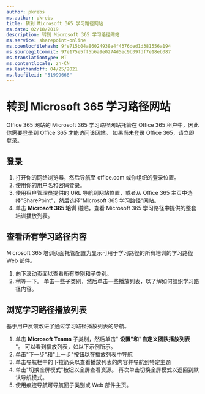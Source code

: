 ```yaml
---
author: pkrebs
ms.author: pkrebs
title: 转到 Microsoft 365 学习路径网站
ms.date: 02/18/2019
description: 转到 Microsoft 365 学习路径网站
ms.service: sharepoint-online
ms.openlocfilehash: 9fe715b04a86024938e4f4376ded1d381556a194
ms.sourcegitcommit: 97e175e5ff5b6a9e0274d5ec9b39fdf7e18eb387
ms.translationtype: MT
ms.contentlocale: zh-CN
ms.lasthandoff: 04/25/2021
ms.locfileid: "51999668"
---
```

# <a name="go-to-the-microsoft-365-learning-pathways-site"></a>转到 Microsoft 365 学习路径网站

Office 365 网站的 Microsoft 365 学习路径网站托管在 Office 365 租户中，因此你需要登录到 Office 365 才能访问该网站。 如果尚未登录 Office 365，请立即登录。 

## <a name="sign-in"></a>登录  

1.  打开你的网络浏览器，然后导航至 office.com 或你组织的登录位置。 
2.  使用你的用户名和密码登录。
3.  使用租户管理员提供的 URL 导航到网站位置，或者从 Office 365 主页中选择"SharePoint"，然后选择"Microsoft 365 学习路径"网站。 
5. 单击 **Microsoft 365 培训** 磁贴，查看 Microsoft 365 学习路径中提供的整套培训播放列表。 

## <a name="view-all-the-learning-pathways-content"></a>查看所有学习路径内容
Microsoft 365 培训页面托管配置为显示可用于学习路径的所有培训的学习路径 Web 部件。 

1. 向下滚动页面以查看所有类别和子类别。
2. 稍等一下。 单击一些子类别，然后单击一些播放列表，以了解如何组织学习路径内容。 

## <a name="navigate-through-learning-pathways-playlists"></a>浏览学习路径播放列表
基于用户反馈改进了通过学习路径播放列表的导航。 

1. 单击 **Microsoft Teams** 子类别，然后单击" **设置"和"自定义团队播放列表** "。 可以看到播放列表，如以下示例所示。
2. 单击"下一步"和"上一步"按钮以在播放列表中导航
3. 单击导航栏中的下拉箭头以查看播放列表的内容并导航到特定主题
4. 单击"切换全屏模式"按钮以全屏查看资源。 再次单击切换全屏模式以返回到默认导航模式。
5. 使用痕迹导航可导航回子类别或 Web 部件主页。  

